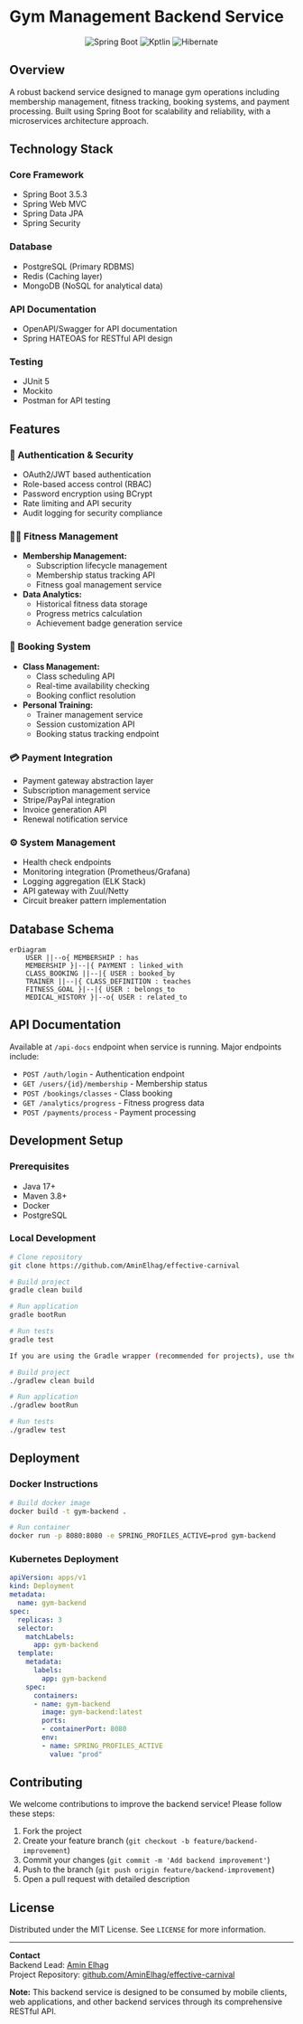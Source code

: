 # Gym Management Backend Service

<div align="center">

![Spring Boot](https://img.shields.io/badge/Spring%20Boot-%2320232a.svg?style=for-the-badge&logo=springboot)
![Kptlin](https://img.shields.io/badge/Java-%2320232a.svg?style=for-the-badge&logo=kotlin)
![Hibernate](https://img.shields.io/badge/Hibernate-%2320232a.svg?style=for-the-badge&logo=hibernate)

</div>

## Overview
A robust backend service designed to manage gym operations including membership management, fitness tracking, booking systems, and payment processing. Built using Spring Boot for scalability and reliability, with a microservices architecture approach.

## Technology Stack

### Core Framework
- Spring Boot 3.5.3
- Spring Web MVC
- Spring Data JPA
- Spring Security

### Database
- PostgreSQL (Primary RDBMS)
- Redis (Caching layer)
- MongoDB (NoSQL for analytical data)

### API Documentation
- OpenAPI/Swagger for API documentation
- Spring HATEOAS for RESTful API design

### Testing
- JUnit 5
- Mockito
- Postman for API testing

## Features

### 🔐 Authentication & Security
- OAuth2/JWT based authentication
- Role-based access control (RBAC)
- Password encryption using BCrypt
- Rate limiting and API security
- Audit logging for security compliance

### 🏋️‍♂️ Fitness Management
- **Membership Management:**
    - Subscription lifecycle management
    - Membership status tracking API
    - Fitness goal management service
- **Data Analytics:**
    - Historical fitness data storage
    - Progress metrics calculation
    - Achievement badge generation service

### 📅 Booking System
- **Class Management:**
    - Class scheduling API
    - Real-time availability checking
    - Booking conflict resolution
- **Personal Training:**
    - Trainer management service
    - Session customization API
    - Booking status tracking endpoint

### 💳 Payment Integration
- Payment gateway abstraction layer
- Subscription management service
- Stripe/PayPal integration
- Invoice generation API
- Renewal notification service

### ⚙️ System Management
- Health check endpoints
- Monitoring integration (Prometheus/Grafana)
- Logging aggregation (ELK Stack)
- API gateway with Zuul/Netty
- Circuit breaker pattern implementation

## Database Schema

```mermaid
erDiagram
    USER ||--o{ MEMBERSHIP : has
    MEMBERSHIP }|--|{ PAYMENT : linked_with
    CLASS_BOOKING ||--|{ USER : booked_by
    TRAINER ||--|{ CLASS_DEFINITION : teaches
    FITNESS_GOAL }|--|{ USER : belongs_to
    MEDICAL_HISTORY }|--o{ USER : related_to
```

## API Documentation

Available at `/api-docs` endpoint when service is running. Major endpoints include:

- `POST /auth/login` - Authentication endpoint
- `GET /users/{id}/membership` - Membership status
- `POST /bookings/classes` - Class booking
- `GET /analytics/progress` - Fitness progress data
- `POST /payments/process` - Payment processing

## Development Setup

### Prerequisites
- Java 17+
- Maven 3.8+
- Docker
- PostgreSQL

### Local Development
```bash
# Clone repository
git clone https://github.com/AminElhag/effective-carnival

# Build project
gradle clean build

# Run application
gradle bootRun

# Run tests
gradle test

If you are using the Gradle wrapper (recommended for projects), use the following commands:

# Build project
./gradlew clean build

# Run application
./gradlew bootRun

# Run tests
./gradlew test

```

## Deployment

### Docker Instructions
```bash
# Build docker image
docker build -t gym-backend .

# Run container
docker run -p 8080:8080 -e SPRING_PROFILES_ACTIVE=prod gym-backend
```

### Kubernetes Deployment
```yaml
apiVersion: apps/v1
kind: Deployment
metadata:
  name: gym-backend
spec:
  replicas: 3
  selector:
    matchLabels:
      app: gym-backend
  template:
    metadata:
      labels:
        app: gym-backend
    spec:
      containers:
      - name: gym-backend
        image: gym-backend:latest
        ports:
        - containerPort: 8080
        env:
        - name: SPRING_PROFILES_ACTIVE
          value: "prod"
```

## Contributing

We welcome contributions to improve the backend service! Please follow these steps:

1. Fork the project
2. Create your feature branch (`git checkout -b feature/backend-improvement`)
3. Commit your changes (`git commit -m 'Add backend improvement'`)
4. Push to the branch (`git push origin feature/backend-improvement`)
5. Open a pull request with detailed description

## License

Distributed under the MIT License. See `LICENSE` for more information.

---

**Contact**  
Backend Lead: [Amin Elhag](mailto:amingalalelhag@gmail.com)  
Project Repository: [github.com/AminElhag/effective-carnival](https://github.com/AminElhag/effective-carnival)  

**Note:** This backend service is designed to be consumed by mobile clients, web applications, and other backend services through its comprehensive RESTful API.
